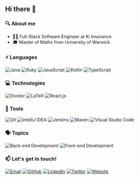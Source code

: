 ## Hi there 👋

### 🔍 About me

- 👨‍💻 Full-Stack Software Engineer at Ki Insurance
- 🎓 Master of Maths from University of Warwick

### ⚡ Languages

![Java](https://img.shields.io/badge/-Java-000?logo=Java)
![Ruby](https://img.shields.io/badge/-Ruby-000?logo=Ruby)
![JavaScript](https://img.shields.io/badge/-JavaScript-000?logo=JavaScript)
![Kotlin](https://img.shields.io/badge/-Kotlin-000?logo=Kotlin)
![TypeScript](https://img.shields.io/badge/-TypeScript-000?logo=TypeScript)

### 💻 Technologies

![Docker](https://img.shields.io/badge/-Docker-000?logo=Docker)
![LaTeX](https://img.shields.io/badge/-LaTeX-000?logo=LaTeX)
![React.js](https://img.shields.io/badge/-React-000?logo=React)

### 🧰 Tools

![Git](https://img.shields.io/badge/-Git-000?logo=Git)
![IntelliJ IDEA](https://img.shields.io/badge/-IntelliJ%20IDEA-000?logo=IntelliJ%20IDEA)
![Jenkins](https://img.shields.io/badge/-Jenkins-000?logo=Jenkins)
![Maven](https://img.shields.io/badge/-Maven-000?logo=Apache%20Maven)
![Visual Studio Code](https://img.shields.io/badge/-Visual%20Studio%20Code-000?logo=Visual%20Studio%20Code)

### 🗣️ Topics

![Back-end Development](https://img.shields.io/badge/-Back%20end%20Development-000)
![Front-end Development](https://img.shields.io/badge/-Front%20end%20Development-000)

### 📫 Let's get in touch!

[![Email](https://img.shields.io/badge/-Email-000?logo=Gmail)](mailto:mdave3927@gmail.com)
[![GitHub](https://img.shields.io/badge/-GitHub-000?logo=GitHub)](https://github.com/mdave16)
[![LinkedIn](https://img.shields.io/badge/-LinkedIn-000?logo=LinkedIn)](https://www.linkedin.com/in/mayur-dave-b058179a/)
[![Twitter](https://img.shields.io/badge/-Twitter-000?logo=Twitter)](https://twitter.com/mdave16)
[![Website](https://img.shields.io/badge/-Website-000?logo=Firefox%20Browser)](https://mdave16.github.io)
